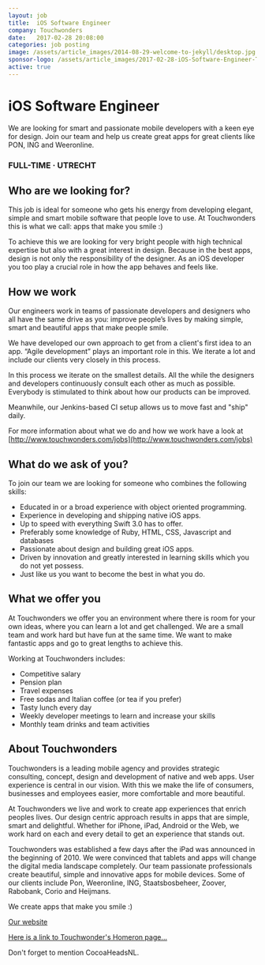 ```yaml
---
layout: job
title:  iOS Software Engineer
company: Touchwonders
date:   2017-02-28 20:08:00
categories: job posting
image: /assets/article_images/2014-08-29-welcome-to-jekyll/desktop.jpg
sponsor-logo: /assets/article_images/2017-02-28-iOS-Software-Engineer-Touchwonders/tw-logo-icon.png
active: true
---
```


# iOS Software Engineer

We are looking for smart and passionate mobile developers with a keen eye for design. Join our team and help us create great apps for great clients like PON, ING and Weeronline.

### FULL-TIME · UTRECHT

## Who are we looking for?

This job is ideal for someone who gets his energy from developing elegant, simple and smart mobile software that people love to use. At Touchwonders this is what we call: apps that make you smile :)

To achieve this we are looking for very bright people with high technical expertise but also with a great interest in design. Because in the best apps, design is not only the responsibility of the designer. As an iOS developer you too play a crucial role in how the app behaves and feels like.

## How we work

Our engineers work in teams of passionate developers and designers who all have the same drive as you: improve people’s lives by making simple, smart and beautiful apps that make people smile.

We have developed our own approach to get from a client's first idea to an app. “Agile development” plays an important role in this. We iterate a lot and include our clients very closely in this process.

In this process we iterate on the smallest details. All the while the designers and developers continuously consult each other as much as possible. Everybody is stimulated to think about how our products can be improved.

Meanwhile, our Jenkins-based CI setup allows us to move fast and "ship" daily. 

For more information about what we do and how we work have a look at [http://www.touchwonders.com/jobs](http://www.touchwonders.com/jobs)

## What do we ask of you?

To join our team we are looking for someone who combines the following skills:

- Educated in or a broad experience with object oriented programming.
- Experience in developing and shipping native iOS apps.
- Up to speed with everything Swift 3.0 has to offer.
- Preferably some knowledge of Ruby, HTML, CSS, Javascript and databases
- Passionate about design and building great iOS apps.
- Driven by innovation and greatly interested in learning skills which you do not yet possess.
- Just like us you want to become the best in what you do.

## What we offer you

At Touchwonders we offer you an environment where there is room for your own ideas, where you can learn a lot and get challenged. We are a small team and work hard but have fun at the same time. We want to make fantastic apps and go to great lengths to achieve this.

Working at Touchwonders includes:

- Competitive salary
- Pension plan
- Travel expenses
- Free sodas and Italian coffee (or tea if you prefer)
- Tasty lunch every day
- Weekly developer meetings to learn and increase your skills
- Monthly team drinks and team activities

## About Touchwonders

Touchwonders is a leading mobile agency and provides strategic consulting, concept, design and development of native and web apps. User experience is central in our vision. With this we make the life of consumers, businesses and employees easier, more comfortable and more beautiful.

At Touchwonders we live and work to create app experiences that enrich peoples lives. Our design centric approach results in apps that are simple, smart and delightful. Whether for iPhone, iPad, Android or the Web, we work hard on each and every detail to get an experience that stands out.

Touchwonders was established a few days after the iPad was announced in the beginning of 2010. We were convinced that tablets and apps will change the digital media landscape completely. Our team passionate professionals create beautiful, simple and innovative apps for mobile devices. Some of our clients include Pon, Weeronline, ING, Staatsbosbeheer, Zoover, Rabobank, Corio and Heijmans.

We create apps that make you smile :) 

[Our website](http://www.touchwonders.com/)

[Here is a link to Touchwonder's Homeron page…](https://touchwonders.homerun.co/ios-software-engineer/en)

Don't forget to mention CocoaHeadsNL.
